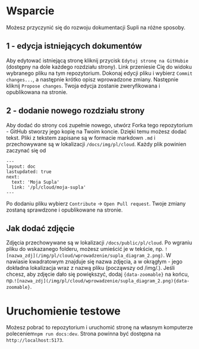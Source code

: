 # Wsparcie
Możesz przyczynić się do rozwoju dokumentacji Supli na różne sposoby.

## 1 - edycja istniejących dokumentów
Aby edytować istniejącą stronę kliknij przycisk `Edytuj stronę na GitHubie` (dostępny na dole każdego rozdziału strony). Link przeniesie Cię do widoku wybranego pliku na tym repozytorium. Dokonaj edycji pliku i wybierz `Commit changes...`, a następnie krótko opisz wprowadzone zmiany. Następnie kliknij `Propose changes`. Twoja edycja zostanie zweryfikowana i opublikowana na stronie.

## 2 - dodanie nowego rozdziału strony
Aby dodać do strony coś zupełnie nowego, utwórz Forka tego repozytorium - GitHub stworzy jego kopię na Twoim koncie. Dzięki temu możesz dodać tekst. Pliki z tekstem zapisane są w formacie markdown `.md` i przechowywane są w lokalizacji `/docs/img/pl/cloud`. 
Każdy plik powinien zaczynać się od
````
---
layout: doc
lastupdated: true
next:
  text: 'Moja Supla'
  link: '/pl/cloud/moja-supla'
---
````
Po dodaniu pliku wybierz `Contribute` &rarr; `Open Pull request`. Twoje zmiany zostaną sprawdzone i opublikowane na stronie.

## Jak dodać zdjęcie
Zdjęcia przechowywane są w lokalizacji `/docs/public/pl/cloud`. Po wgraniu pliku do wskazanego folderu, możesz umieścić je w tekście, np. `![nazwa_zdj](/img/pl/cloud/wprowadzenie/supla_diagram_2.png)`. W nawiasie kwadratowym znajduje się nazwa zdjęcia, a w okrągłym - jego dokładna lokalizacja wraz z nazwą pliku (począwszy od /img/.). Jeśli chcesz, aby zdjęcie dało się powiększyć, dodaj `{data-zoomable}` na końcu, np.`![nazwa_zdj](/img/pl/cloud/wprowadzenie/supla_diagram_2.png){data-zoomable}`.

# Uruchomienie testowe
Możesz pobrać to repozytorium i uruchomić stronę na własnym komputerze poleceniem`npm run docs:dev`.
Strona powinna być dostępna na `http://localhost:5173`.
